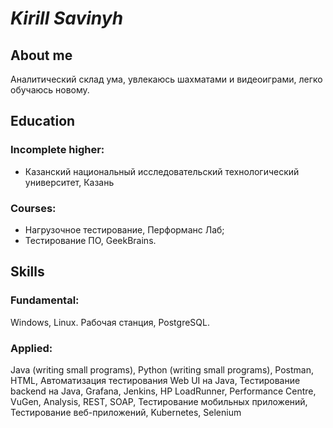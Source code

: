 # *Kirill Savinyh*
## About me
Аналитический склад ума, увлекаюсь шахматами и видеоиграми, легко обучаюсь новому.
## Education
### Incomplete higher: 
- Казанский национальный исследовательский технологический университет, Казань
### Courses: 
- Нагрузочное тестирование, Перформанс Лаб;
- Тестирование ПО, GeekBrains.
## Skills
### Fundamental:
Windows, Linux. Рабочая станция, PostgreSQL.
### Applied:
Java (writing small programs), Python (writing small programs), Postman, HTML, Автоматизация тестирования Web UI на Java, Тестирование backend на Java, Grafana, Jenkins, HP LoadRunner, Performance Centre, VuGen, Analysis, REST, SOAP, Тестирование мобильных приложений, Тестирование веб-приложений, Kubernetes, Selenium

